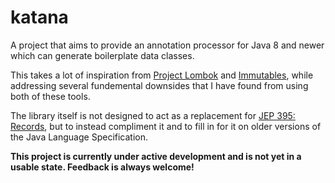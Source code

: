 # katana

A project that aims to provide an annotation processor for Java 8 and newer which can generate
boilerplate data classes.

This takes a lot of inspiration from [Project Lombok](https://projectlombok.org/)
and [Immutables](https://immutables.github.io/), while addressing several fundemental downsides that
I have found from using both of these tools.

The library itself is not designed to act as a replacement for
[JEP 395: Records](https://openjdk.java.net/jeps/395), but to instead compliment it and to fill in
for it on older versions of the Java Language Specification.

**This project is currently under active development and is not yet in a usable state. Feedback is
always welcome!**
